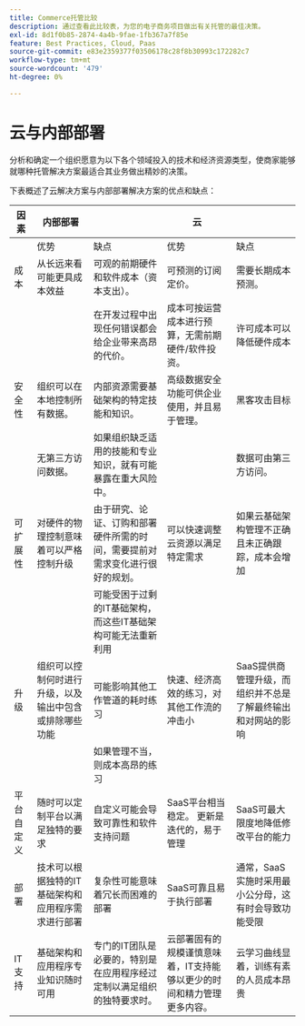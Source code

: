 ```yaml
---
title: Commerce托管比较
description: 通过查看此比较表，为您的电子商务项目做出有关托管的最佳决策。
exl-id: 8d1f0b85-2874-4a4b-9fae-1fb367a7f85e
feature: Best Practices, Cloud, Paas
source-git-commit: e83e2359377f03506178c28f8b30993c172282c7
workflow-type: tm+mt
source-wordcount: '479'
ht-degree: 0%

---
```


# 云与内部部署

分析和确定一个组织愿意为以下各个领域投入的技术和经济资源类型，使商家能够就哪种托管解决方案最适合其业务做出精妙的决策。

下表概述了云解决方案与内部部署解决方案的优点和缺点：

<table>
    <thead>
        <tr>
            <th>因素</th>
            <th>内部部署</th>
            <th></th>
            <th>云</th>
            <th></th>
        </tr>
    </thead>
    <tbody>
        <tr>
            <td></td>
            <td>优势</td>
            <td>缺点</td>
            <td>优势</td>
            <td>缺点</td>
        </tr>
        <tr>
            <td>成本</td>
            <td>从长远来看可能更具成本效益</td>
            <td>可观的前期硬件和软件成本（资本支出）。</td>
            <td>可预测的订阅定价。</td>
            <td>需要长期成本预测。</td>
        </tr>
        <tr>
            <td></td>
            <td></td>
            <td>在开发过程中出现任何错误都会给企业带来高昂的代价。</td>
            <td>成本可按运营成本进行预算，无需前期硬件/软件投资。</td>
            <td>许可成本可以降低硬件成本</td>
        </tr>
        <tr>
            <td>安全性</td>
            <td>组织可以在本地控制所有数据。</td>
            <td>内部资源需要基础架构的特定技能和知识。</td>
            <td>高级数据安全功能可供企业使用，并且易于管理。</td>
            <td>黑客攻击目标</td>
        </tr>
        <tr>
            <td></td>
            <td>无第三方访问数据。</td>
            <td>如果组织缺乏适用的技能和专业知识，就有可能暴露在重大风险中。</td>
            <td></td>
            <td>数据可由第三方访问。</td>
        </tr>
        <tr>
            <td>可扩展性</td>
            <td>对硬件的物理控制意味着可以严格控制升级</td>
            <td>由于研究、论证、订购和部署硬件所需的时间，需要提前对需求变化进行很好的规划。</td>
            <td>可以快速调整云资源以满足特定需求</td>
            <td>如果云基础架构管理不正确且未正确跟踪，成本会增加</td>
        </tr>
        <tr>
            <td></td>
            <td></td>
            <td>可能受困于过剩的IT基础架构，而这些IT基础架构可能无法重新利用</td>
            <td></td>
            <td></td>
        </tr>
        <tr>
            <td>升级</td>
            <td>组织可以控制何时进行升级，以及输出中包含或排除哪些功能</td>
            <td>可能影响其他工作管道的耗时练习</td>
            <td>快速、经济高效的练习，对其他工作流的冲击小</td>
            <td>SaaS提供商管理升级，而组织并不总是了解最终输出和对网站的影响</td>
        </tr>
        <tr>
            <td></td>
            <td></td>
            <td>如果管理不当，则成本高昂的练习</td>
            <td></td>
            <td></td>
        </tr>
        <tr>
            <td>平台自定义</td>
            <td>随时可以定制平台以满足独特的要求</td>
            <td>自定义可能会导致可靠性和软件支持问题</td>
            <td>SaaS平台相当稳定。 更新是迭代的，易于管理</td>
            <td>SaaS可最大限度地降低修改平台的能力</td>
        </tr>
        <tr>
            <td>部署</td>
            <td>技术可以根据独特的IT基础架构和应用程序需求进行部署</td>
            <td>复杂性可能意味着冗长而困难的部署</td>
            <td>SaaS可靠且易于执行部署</td>
            <td>通常，SaaS实施时采用最小公分母，这有时会导致功能受限</td>
        </tr>
        <tr>
            <td>IT支持</td>
            <td>基础架构和应用程序专业知识随时可用</td>
            <td>专门的IT团队是必要的，特别是在应用程序经过定制以满足组织的独特要求时。</td>
            <td>云部署固有的规模谨慎意味着，IT支持能够以更少的时间和精力管理更多内容。</td>
            <td>云学习曲线显着，训练有素的人员成本昂贵</td>
        </tr>
    </tbody>
</table>
